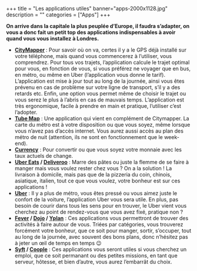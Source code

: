 +++
title = "Les applications utiles"
banner="apps-2000x1128.jpg"
description = ""
categories = ["Apps"]
+++

<strong>On arrive dans la capitale la plus peuplée d’Europe, il faudra s’adapter, on vous a donc fait un petit top des applications indispensables à avoir quand vous vous installez à Londres.</strong>


<ul>
<li><strong><a href="https://citymapper.com/london">CityMapper</a> </strong>: Pour savoir où on va, certes il y a le GPS déjà installé sur votre téléphone, mais quand vous commencerez à l’utiliser, vous comprendrez. Pour tous vos trajets,
l’application calcule le trajet optimal pour vous, en fonction de vous, si vous préférez ne voyager que en bus, en métro, ou même en Uber (l’application vous donne le tarif). L’application est mise à jour tout au long de la
journée, ainsi vous êtes prévenu en cas de problème sur votre ligne de transport, s’il y a des retards etc. Enfin, une option vous permet même de choisir le trajet ou vous serez le plus à l’abris en cas de mauvais temps. L’application
est très ergonomique, facile à prendre en main et pratique, l’utiliser c’est l’adopter.</li>
<li><strong><a href="https://itunes.apple.com/gb/app/tube-map-london-underground-routes/id320969612?mt=8">Tube Map</a></strong> : Une application qui vient en complément de Citymapper. La carte du métro est à votre disposition ou que
vous soyez, même lorsque vous n’avez pas d’accès internet. Vous aurez aussi accès au plan des métro de nuit (attention, ils ne sont en fonctionnement que le week-end).</li>
<li><strong><a href="http://www.xe.com/apps/android/">Currency</a></strong> : Pour convertir ou que vous soyez votre monnaie avec les taux actuels de change.</li>
<li><strong><a href="https://www.ubereats.com/en/london/">Uber Eats</a> / <a href="https://deliveroo.co.uk/">Deliveroo</a></strong> : Marre des pâtes ou juste la flemme de se faire à manger mais vous voulez rester chez vous ? On a
la solution ! La livraison à domicile, mais pas que de la pizzeria du coin, chinois, asiatique, italien, tout ce que vous voulez, votre bonheur est sur ces applications !</li>
<li><strong><a href="https://get.uber.com/">Uber</a></strong> : Il y a plus de métro, vous êtes pressé ou vous aimez juste le confort de la voiture, l’application Uber vous sera utile. En plus, pas besoin de courir dans tous les sens
pour en trouver, le Uber vient vous cherchez au point de rendez-vous que vous avez fixé, pratique non ?</li>
<li><strong><a href="https://www.feverup.com/things-to-do/london/">Fever</a> / <a href="https://www.dojoapp.co/">Dojo</a> / <a href="https://yplanapp.com/">Yplan</a></strong> : Ces applications vous permettront de trouver des activités
à faire autour de vous. Triées par catégories, vous trouverez forcément votre bonheur, que ce soit pour manger, sortir, s’occuper, tout au long de la journée, avec souvent des bons plans, donc n’hésitez pas à jeter un œil de
temps en temps 😉</li>
<li><strong><a href="https://syftapp.com/">Syft</a> / <a href="https://www.coople.com/uk/en/">Coople</a></strong> : Ces applications vous seront utiles si vous cherchez un emploi, que ce soit permanant ou des petites missions, en tant
que serveur, hôtesse, et bien d’autre, vous aurez l’embarrât du choix.</li>
</ul>
